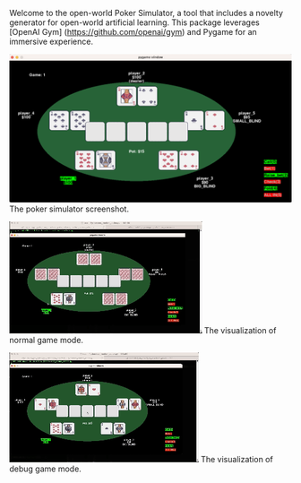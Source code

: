 Welcome to the open-world Poker Simulator, a tool that includes a novelty generator for open-world artificial learning. This package leverages [OpenAI Gym] (https://github.com/openai/gym) and Pygame for an immersive experience.

![alt text](./poker.png)
The poker simulator screenshot.



![alt text](./videos/trim_normal_mode.gif)
The visualization of normal game mode.

![alt text](./videos/trim_debug_mode.gif)
The visualization of debug game mode.
